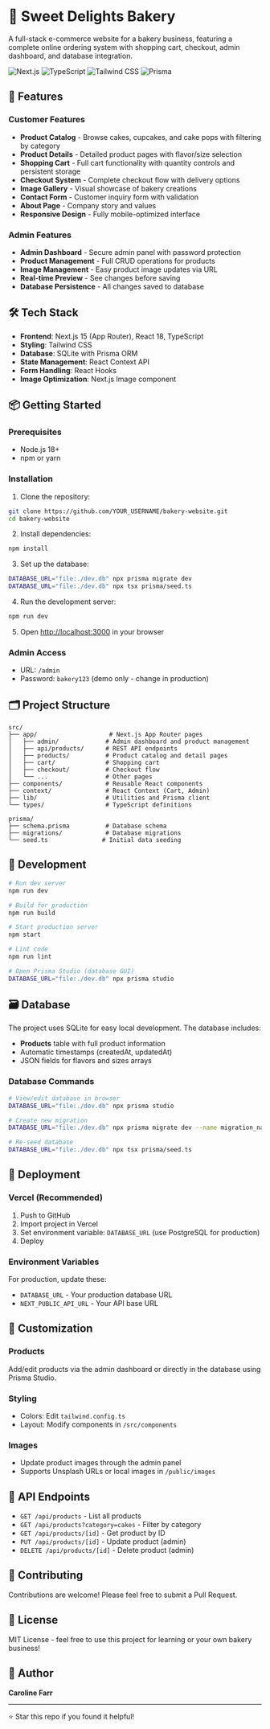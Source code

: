 # 🎂 Sweet Delights Bakery

A full-stack e-commerce website for a bakery business, featuring a complete online ordering system with shopping cart, checkout, admin dashboard, and database integration.

![Next.js](https://img.shields.io/badge/Next.js-15-black)
![TypeScript](https://img.shields.io/badge/TypeScript-5-blue)
![Tailwind CSS](https://img.shields.io/badge/Tailwind-3.4-38bdf8)
![Prisma](https://img.shields.io/badge/Prisma-6-2d3748)

## 🌟 Features

### Customer Features
- **Product Catalog** - Browse cakes, cupcakes, and cake pops with filtering by category
- **Product Details** - Detailed product pages with flavor/size selection
- **Shopping Cart** - Full cart functionality with quantity controls and persistent storage
- **Checkout System** - Complete checkout flow with delivery options
- **Image Gallery** - Visual showcase of bakery creations
- **Contact Form** - Customer inquiry form with validation
- **About Page** - Company story and values
- **Responsive Design** - Fully mobile-optimized interface

### Admin Features
- **Admin Dashboard** - Secure admin panel with password protection
- **Product Management** - Full CRUD operations for products
- **Image Management** - Easy product image updates via URL
- **Real-time Preview** - See changes before saving
- **Database Persistence** - All changes saved to database

## 🛠️ Tech Stack

- **Frontend**: Next.js 15 (App Router), React 18, TypeScript
- **Styling**: Tailwind CSS
- **Database**: SQLite with Prisma ORM
- **State Management**: React Context API
- **Form Handling**: React Hooks
- **Image Optimization**: Next.js Image component

## 📦 Getting Started

### Prerequisites

- Node.js 18+
- npm or yarn

### Installation

1. Clone the repository:
```bash
git clone https://github.com/YOUR_USERNAME/bakery-website.git
cd bakery-website
```

2. Install dependencies:
```bash
npm install
```

3. Set up the database:
```bash
DATABASE_URL="file:./dev.db" npx prisma migrate dev
DATABASE_URL="file:./dev.db" npx tsx prisma/seed.ts
```

4. Run the development server:
```bash
npm run dev
```

5. Open [http://localhost:3000](http://localhost:3000) in your browser

### Admin Access

- URL: `/admin`
- Password: `bakery123` (demo only - change in production)

## 🗂️ Project Structure

```
src/
├── app/                    # Next.js App Router pages
│   ├── admin/             # Admin dashboard and product management
│   ├── api/products/      # REST API endpoints
│   ├── products/          # Product catalog and detail pages
│   ├── cart/              # Shopping cart
│   ├── checkout/          # Checkout flow
│   └── ...                # Other pages
├── components/            # Reusable React components
├── context/               # React Context (Cart, Admin)
├── lib/                   # Utilities and Prisma client
└── types/                 # TypeScript definitions

prisma/
├── schema.prisma          # Database schema
├── migrations/            # Database migrations
└── seed.ts               # Initial data seeding
```

## 🔧 Development

```bash
# Run dev server
npm run dev

# Build for production
npm run build

# Start production server
npm start

# Lint code
npm run lint

# Open Prisma Studio (database GUI)
DATABASE_URL="file:./dev.db" npx prisma studio
```

## 🗃️ Database

The project uses SQLite for easy local development. The database includes:

- **Products** table with full product information
- Automatic timestamps (createdAt, updatedAt)
- JSON fields for flavors and sizes arrays

### Database Commands

```bash
# View/edit database in browser
DATABASE_URL="file:./dev.db" npx prisma studio

# Create new migration
DATABASE_URL="file:./dev.db" npx prisma migrate dev --name migration_name

# Re-seed database
DATABASE_URL="file:./dev.db" npx tsx prisma/seed.ts
```

## 🚀 Deployment

### Vercel (Recommended)

1. Push to GitHub
2. Import project in Vercel
3. Set environment variable: `DATABASE_URL` (use PostgreSQL for production)
4. Deploy

### Environment Variables

For production, update these:
- `DATABASE_URL` - Your production database URL
- `NEXT_PUBLIC_API_URL` - Your API base URL

## 🎨 Customization

### Products
Add/edit products via the admin dashboard or directly in the database using Prisma Studio.

### Styling
- Colors: Edit `tailwind.config.ts`
- Layout: Modify components in `/src/components`

### Images
- Update product images through the admin panel
- Supports Unsplash URLs or local images in `/public/images`

## 📝 API Endpoints

- `GET /api/products` - List all products
- `GET /api/products?category=cakes` - Filter by category
- `GET /api/products/[id]` - Get product by ID
- `PUT /api/products/[id]` - Update product (admin)
- `DELETE /api/products/[id]` - Delete product (admin)

## 🤝 Contributing

Contributions are welcome! Please feel free to submit a Pull Request.

## 📄 License

MIT License - feel free to use this project for learning or your own bakery business!

## 👤 Author

**Caroline Farr**

---

⭐ Star this repo if you found it helpful!
